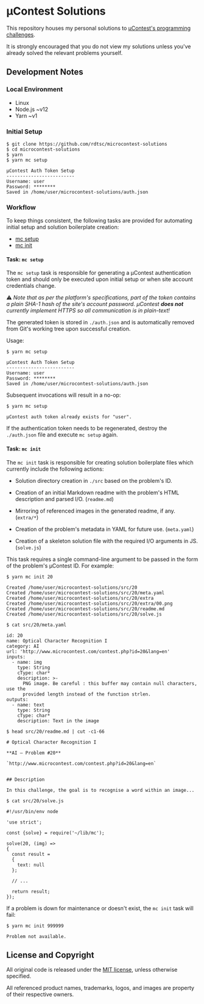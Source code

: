 # µContest Solutions

This repository houses my personal solutions to
[µContest's programming challenges][challenges].

It is strongly encouraged that you do not view my solutions unless you've
already solved the relevant problems yourself.


## Development Notes

### Local Environment

- Linux
- Node.js ~v12
- Yarn ~v1

### Initial Setup

```text
$ git clone https://github.com/rdtsc/microcontest-solutions
$ cd microcontest-solutions
$ yarn
$ yarn mc setup

µContest Auth Token Setup
-------------------------
Username: user
Password: ********
Saved in /home/user/microcontest-solutions/auth.json
```

### Workflow

To keep things consistent, the following tasks are provided for automating
initial setup and solution boilerplate creation:

- [mc setup](#task-mc-setup)
- [mc init](#task-mc-init)

#### Task: `mc setup`

The `mc setup` task is responsible for generating a µContest authentication
token and should only be executed upon initial setup or when site account
credentials change.

:warning: *Note that as per the platform's specifications, part of the token
contains a plain SHA-1 hash of the site's account password. µContest
**does not** currently implement HTTPS so all communication is in plain-text!*

The generated token is stored in `./auth.json` and is automatically removed
from Git's working tree upon successful creation.

Usage:

```text
$ yarn mc setup

µContest Auth Token Setup
-------------------------
Username: user
Password: ********
Saved in /home/user/microcontest-solutions/auth.json
```

Subsequent invocations will result in a no-op:

```text
$ yarn mc setup

µContest auth token already exists for "user".
```

If the authentication token needs to be regenerated, destroy the `./auth.json`
file and execute `mc setup` again.

#### Task: `mc init`

The `mc init` task is responsible for creating solution boilerplate files which
currently include the following actions:

- Solution directory creation in `./src` based on the problem's ID.

- Creation of an initial Markdown readme with the problem's HTML description
  and parsed I/O. (`readme.md`)

- Mirroring of referenced images in the generated readme, if any. (`extra/*`)

- Creation of the problem's metadata in YAML for future use. (`meta.yaml`)

- Creation of a skeleton solution file with the required I/O arguments
  in JS. (`solve.js`)

This task requires a single command-line argument to be passed in the form of
the problem's µContest ID. For example:

```text
$ yarn mc init 20

Created /home/user/microcontest-solutions/src/20
Created /home/user/microcontest-solutions/src/20/meta.yaml
Created /home/user/microcontest-solutions/src/20/extra
Created /home/user/microcontest-solutions/src/20/extra/00.png
Created /home/user/microcontest-solutions/src/20/readme.md
Created /home/user/microcontest-solutions/src/20/solve.js
```

```text
$ cat src/20/meta.yaml

id: 20
name: Optical Character Recognition I
category: AI
url: 'http://www.microcontest.com/contest.php?id=20&lang=en'
inputs:
  - name: img
    type: String
    cType: char*
    description: >-
      PNG image. Be careful : this buffer may contain null characters, use the
      provided length instead of the function strlen.
outputs:
  - name: text
    type: String
    cType: char*
    description: Text in the image
```

```text
$ head src/20/readme.md | cut -c1-66

# Optical Character Recognition I

**AI – Problem #20**

`http://www.microcontest.com/contest.php?id=20&lang=en`


## Description

In this challenge, the goal is to recognise a word within an image...
```

```text
$ cat src/20/solve.js

#!/usr/bin/env node

'use strict';

const {solve} = require('~/lib/mc');

solve(20, (img) =>
{
  const result =
  {
    text: null
  };

  // ...

  return result;
});
```

If a problem is down for maintenance or doesn't exist, the `mc init` task will
fail:

```text
$ yarn mc init 999999

Problem not available.
```


## License and Copyright

All original code is released under the [MIT license][mit], unless otherwise
specified.

All referenced product names, trademarks, logos, and images are property of
their respective owners.


[challenges]: http://www.microcontest.com/contests.php
              "µContest"

[mit]: http://opensource.org/licenses/MIT/
       "The MIT License (MIT)"
